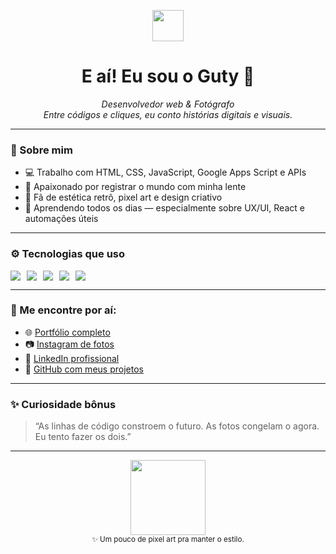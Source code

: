 <!-- Banner com pixel art (exemplo com emoji por enquanto, pode ser substituído por imagem futuramente) -->
<p align="center">
  <img src="https://raw.githubusercontent.com/ikatyang/emoji-cheat-sheet/master/public/graphics/emojis/star2.png" width="50" />
</p>

<h1 align="center">E aí! Eu sou o Guty 👋</h1>

<p align="center">
  <em>Desenvolvedor web & Fotógrafo</em><br>
  <em>Entre códigos e cliques, eu conto histórias digitais e visuais.</em>
</p>

---

### 🎯 Sobre mim

- 💻 Trabalho com HTML, CSS, JavaScript, Google Apps Script e APIs
- 📸 Apaixonado por registrar o mundo com minha lente
- 🎨 Fã de estética retrô, pixel art e design criativo
- 🌱 Aprendendo todos os dias — especialmente sobre UX/UI, React e automações úteis

---

### ⚙️ Tecnologias que uso

<div style="display: flex; flex-wrap: wrap; gap: 10px;">
  <img src="https://img.shields.io/badge/HTML5-e34c26?style=for-the-badge&logo=html5&logoColor=white" />
  <img src="https://img.shields.io/badge/CSS3-264de4?style=for-the-badge&logo=css3&logoColor=white" />
  <img src="https://img.shields.io/badge/JavaScript-f7df1e?style=for-the-badge&logo=javascript&logoColor=black" />
  <img src="https://img.shields.io/badge/Google%20Apps%20Script-4285F4?style=for-the-badge&logo=google&logoColor=white" />
  <img src="https://img.shields.io/badge/React-61dafb?style=for-the-badge&logo=react&logoColor=black" />
</div>

---

### 🚀 Me encontre por aí:

- 🌐 [Portfólio completo](https://gutyerrezroger.github.io)
- 📷 [Instagram de fotos](https://www.instagram.com/mdsguty.raw/)
- 💼 [LinkedIn profissional](https://www.linkedin.com/in/gutyerrez-roger-426851155/)
- 🧠 [GitHub com meus projetos](https://github.com/GutyerrezRoger)

---

### ✨ Curiosidade bônus

> “As linhas de código constroem o futuro. As fotos congelam o agora. Eu tento fazer os dois.”

---

<p align="center">
  <img src="https://media.giphy.com/media/pKzFfAdVAsO1e/giphy.gif" width="120" /><br>
  <small>✨ Um pouco de pixel art pra manter o estilo.</small>
</p>
